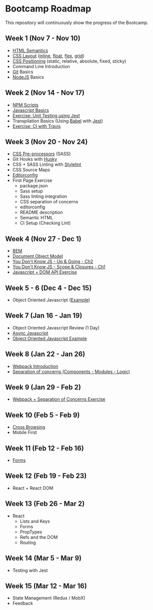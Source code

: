 # Bootcamp Roadmap
This repository will continuously show the progress of the Bootcamp.

## Week 1 (Nov 7 - Nov 10)
- [HTML Semantics](https://developer.mozilla.org/en-US/docs/Glossary/Semantics)
- [CSS Layout](https://developer.mozilla.org/en-US/docs/Learn/CSS/CSS_layout/Introduction) ([inline](https://github.com/andrscrrn/hb-layout-inline), [float](https://github.com/andrscrrn/hb-layout-floats), [flex](https://github.com/andrscrrn/hb-layout-flexbox), [grid](https://github.com/andrscrrn/hb-layout-grid))
- [CSS Positioning](https://developer.mozilla.org/en-US/docs/Web/CSS/position) (static, relative, absolute, fixed, sticky)
- Command Line Introduction
- [Git](https://git-scm.com/) Basics
- [NodeJS](https://nodejs.org/en/) Basics

## Week 2 (Nov 14 - Nov 17)
- [NPM Scripts](https://docs.npmjs.com/misc/scripts)
- [Javascript Basics](https://github.com/getify/You-Dont-Know-JS/blob/master/up%20&%20going/README.md#you-dont-know-js-up--going)
- [Exercise: Unit Testing using Jest](https://github.com/andrscrrn/hb-javascript-test-101)
- Transpilation Basics (Using [Babel](https://babeljs.io/) with [Jest](https://facebook.github.io/jest/))
- [Exercise: CI with Travis](https://github.com/andrscrrn/hb-javascript-test-101)

## Week 3 (Nov 20 - Nov 24)
- [CSS Pre-processors](https://github.com/andrscrrn/hb-layout-flexbox) (SASS)
- Git Hooks with [Husky](https://www.npmjs.com/package/husky)
- CSS + SASS Linting with [Stylelint](https://github.com/stylelint/stylelint)
- CSS Source Maps
- [Editorconfig](http://editorconfig.org/)
- First Page Exercise
  - package.json
  - Sass setup
  - Sass linting integration
  - CSS separation of concerns
  - editorconfig
  - README description
  - Semantic HTML
  - CI Setup (Checking Lint)

## Week 4 (Nov 27 - Dec 1)
- [BEM](https://css-tricks.com/bem-101/)
- [Document Object Model](https://developer.mozilla.org/en-US/docs/Web/API/Document_Object_Model)
- [You Don't Know JS - Up & Going - Ch2](https://github.com/getify/You-Dont-Know-JS/blob/master/up%20%26%20going/ch2.md)
- [You Don't Know JS - Scope & Closures - Ch1](https://github.com/getify/You-Dont-Know-JS/blob/master/scope%20%26%20closures/ch1.md)
- [Javascript + DOM API Exercise](https://github.com/andrscrrn/hb-week4-js-dom)

## Week 5 - 6 (Dec 4 - Dec 15)
- Object Oriented Javascript ([Example](https://github.com/andrscrrn/hb-week4-js-dom))

## Week 7 (Jan 16 - Jan 19)
- Object Oriented Javascript Review (1 Day)
- [Async Javascript](https://github.com/andrscrrn/hb-ajax-101)
- [Object Oriented Javascript Example](https://github.com/andrscrrn/hb-oop-javascript)

## Week 8 (Jan 22 - Jan 26)
- [Webpack Introduction](https://github.com/andrscrrn/hb-model-separation)
- [Separation of concerns (Components - Modules - Logic)](https://github.com/andrscrrn/hb-model-separation)

## Week 9 (Jan 29 - Feb 2)
- [Webpack + Separation of Concerns Exercise](https://github.com/andrscrrn/hb-multipage-site)

## Week 10 (Feb 5 - Feb 9)
- [Cross Browsing](https://developer.mozilla.org/en-US/docs/Learn/Tools_and_testing/Cross_browser_testing/Introduction)
- Mobile First

## Week 11 (Feb 12 - Feb 16)
- [Forms](https://developer.mozilla.org/en-US/docs/Learn/HTML/Forms)

## Week 12 (Feb 19 - Feb 23)
- React + React DOM

## Week 13 (Feb 26 - Mar 2)
- React
  - Lists and Keys
  - Forms
  - PropTypes
  - Refs and the DOM
  - Routing

## Week 14 (Mar 5 - Mar 9)
- Testing with Jest

## Week 15 (Mar 12 - Mar 16)
- State Management (Redux / MobX)
- Feedback

